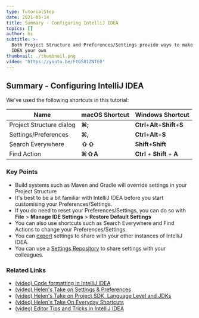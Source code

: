 ```yaml
---
type: TutorialStep
date: 2021-05-14
title: Summary - Configuring IntelliJ IDEA
topics: []
author: hs
subtitle: >-
  Both Project Structure and Preferences/Settings provide ways to make IntelliJ
  IDEA your own
thumbnail: ./thumbnail.png
video: 'https://youtu.be/FtGS81ZNTE0'
---
```


## Summary - Configuring IntelliJ IDEA
We've used the following shortcuts in this tutorial:

| Name      | macOS Shortcut | Windows Shortcut |
| ----------- | ----------- | ----------- |
| Project Structure dialog      | **⌘;**   | **Ctrl**+**Alt**+**Shift**+**S** |
| Settings/Preferences   | **⌘,** | **Ctrl**+**Alt**+**S** |
| Search Everywhere   | **⇧⇧** | **Shift**+**Shift** |
| Find Action   | **⌘⇧A**  | **Ctrl** + **Shift** + **A** |

### Key Points
- Build systems such as Maven and Gradle will override settings in your Project Structure
- It's best to be a bit familiar with IntelliJ IDEA before you start customising your Preferences/Settings.
- If you do need to reset your Preferences/Settings, you can do so with **File** > **Manage IDE Settings** > **Restore Default Settings**
- You can also use shortcuts such as Search Everywhere and Find Actions to change your Preferences/Settings.
- You can [export](https://www.jetbrains.com/help/idea/sharing-your-ide-settings.html#import-export-settings) settings to share with your other instances of IntelliJ IDEA.
- You can use a [Settings Repository](https://www.jetbrains.com/help/idea/sharing-your-ide-settings.html#settings-repository) to share settings with your colleagues.

### Related Links
- [(video) Code formatting in IntelliJ IDEA](https://www.youtube.com/watch?v=vjVWjocENLg)
- [(video) Helen's Take on Settings & Preferences](https://www.youtube.com/watch?v=u-iA1yjS6GY)
- [(video) Helen's Take on Project SDK, Language Level and JDKs](https://www.youtube.com/watch?v=W4EK_KVgfkw)
- [(video) Helen's Take On Everyday Shortcuts](https://www.youtube.com/watch?v=matPBmotxvY)
- [(video) Editor Tips and Tricks in IntelliJ IDEA](https://www.youtube.com/watch?v=JEpeHNsWIMk)
